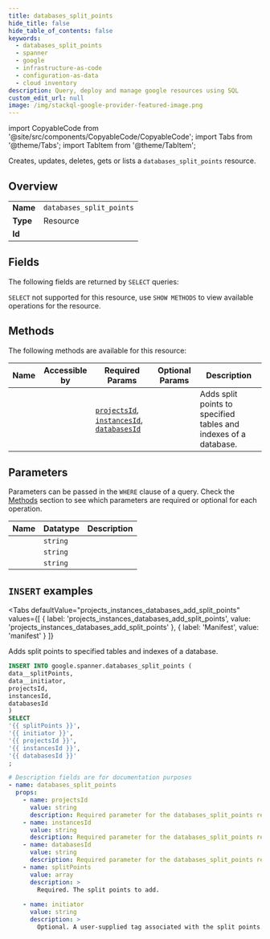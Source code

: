 ```yaml
--- 
title: databases_split_points
hide_title: false
hide_table_of_contents: false
keywords:
  - databases_split_points
  - spanner
  - google
  - infrastructure-as-code
  - configuration-as-data
  - cloud inventory
description: Query, deploy and manage google resources using SQL
custom_edit_url: null
image: /img/stackql-google-provider-featured-image.png
---
```


import CopyableCode from '@site/src/components/CopyableCode/CopyableCode';
import Tabs from '@theme/Tabs';
import TabItem from '@theme/TabItem';

Creates, updates, deletes, gets or lists a <code>databases_split_points</code> resource.

## Overview
<table><tbody>
<tr><td><b>Name</b></td><td><code>databases_split_points</code></td></tr>
<tr><td><b>Type</b></td><td>Resource</td></tr>
<tr><td><b>Id</b></td><td><CopyableCode code="google.spanner.databases_split_points" /></td></tr>
</tbody></table>

## Fields

The following fields are returned by `SELECT` queries:

`SELECT` not supported for this resource, use `SHOW METHODS` to view available operations for the resource.


## Methods

The following methods are available for this resource:

<table>
<thead>
    <tr>
    <th>Name</th>
    <th>Accessible by</th>
    <th>Required Params</th>
    <th>Optional Params</th>
    <th>Description</th>
    </tr>
</thead>
<tbody>
<tr>
    <td><a href="#projects_instances_databases_add_split_points"><CopyableCode code="projects_instances_databases_add_split_points" /></a></td>
    <td><CopyableCode code="insert" /></td>
    <td><a href="#parameter-projectsId"><code>projectsId</code></a>, <a href="#parameter-instancesId"><code>instancesId</code></a>, <a href="#parameter-databasesId"><code>databasesId</code></a></td>
    <td></td>
    <td>Adds split points to specified tables and indexes of a database.</td>
</tr>
</tbody>
</table>

## Parameters

Parameters can be passed in the `WHERE` clause of a query. Check the [Methods](#methods) section to see which parameters are required or optional for each operation.

<table>
<thead>
    <tr>
    <th>Name</th>
    <th>Datatype</th>
    <th>Description</th>
    </tr>
</thead>
<tbody>
<tr id="parameter-databasesId">
    <td><CopyableCode code="databasesId" /></td>
    <td><code>string</code></td>
    <td></td>
</tr>
<tr id="parameter-instancesId">
    <td><CopyableCode code="instancesId" /></td>
    <td><code>string</code></td>
    <td></td>
</tr>
<tr id="parameter-projectsId">
    <td><CopyableCode code="projectsId" /></td>
    <td><code>string</code></td>
    <td></td>
</tr>
</tbody>
</table>

## `INSERT` examples

<Tabs
    defaultValue="projects_instances_databases_add_split_points"
    values={[
        { label: 'projects_instances_databases_add_split_points', value: 'projects_instances_databases_add_split_points' },
        { label: 'Manifest', value: 'manifest' }
    ]}
>
<TabItem value="projects_instances_databases_add_split_points">

Adds split points to specified tables and indexes of a database.

```sql
INSERT INTO google.spanner.databases_split_points (
data__splitPoints,
data__initiator,
projectsId,
instancesId,
databasesId
)
SELECT 
'{{ splitPoints }}',
'{{ initiator }}',
'{{ projectsId }}',
'{{ instancesId }}',
'{{ databasesId }}'
;
```
</TabItem>
<TabItem value="manifest">

```yaml
# Description fields are for documentation purposes
- name: databases_split_points
  props:
    - name: projectsId
      value: string
      description: Required parameter for the databases_split_points resource.
    - name: instancesId
      value: string
      description: Required parameter for the databases_split_points resource.
    - name: databasesId
      value: string
      description: Required parameter for the databases_split_points resource.
    - name: splitPoints
      value: array
      description: >
        Required. The split points to add.
        
    - name: initiator
      value: string
      description: >
        Optional. A user-supplied tag associated with the split points. For example, "initial_data_load", "special_event_1". Defaults to "CloudAddSplitPointsAPI" if not specified. The length of the tag must not exceed 50 characters, or else it is trimmed. Only valid UTF8 characters are allowed.
        
```
</TabItem>
</Tabs>
